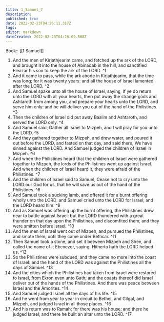 ```yaml
---
title: 1_Samuel_7
description: 
published: true
date: 2022-02-23T04:26:11.317Z
tags: 
editor: markdown
dateCreated: 2022-02-23T04:26:09.508Z
---
```


 Book:: [[1 Samuel]]
 1. And the men of Kirjathjearim came, and fetched up the ark of the LORD, and brought it into the house of Abinadab in the hill, and sanctified Eleazar his son to keep the ark of the LORD. ^1
 2. And it came to pass, while the ark abode in Kirjathjearim, that the time was long; for it was twenty years: and all the house of Israel lamented after the LORD. ^2
 3. And Samuel spake unto all the house of Israel, saying, If ye do return unto the LORD with all your hearts, then put away the strange gods and Ashtaroth from among you, and prepare your hearts unto the LORD, and serve him only: and he will deliver you out of the hand of the Philistines. ^3
 4. Then the children of Israel did put away Baalim and Ashtaroth, and served the LORD only. ^4
 5. And Samuel said, Gather all Israel to Mizpeh, and I will pray for you unto the LORD. ^5
 6. And they gathered together to Mizpeh, and drew water, and poured it out before the LORD, and fasted on that day, and said there, We have sinned against the LORD. And Samuel judged the children of Israel in Mizpeh. ^6
 7. And when the Philistines heard that the children of Israel were gathered together to Mizpeh, the lords of the Philistines went up against Israel. And when the children of Israel heard it, they were afraid of the Philistines. ^7
 8. And the children of Israel said to Samuel, Cease not to cry unto the LORD our God for us, that he will save us out of the hand of the Philistines. ^8
 9. And Samuel took a sucking lamb, and offered it for a burnt offering wholly unto the LORD: and Samuel cried unto the LORD for Israel; and the LORD heard him. ^9
 10. And as Samuel was offering up the burnt offering, the Philistines drew near to battle against Israel: but the LORD thundered with a great thunder on that day upon the Philistines, and discomfited them; and they were smitten before Israel. ^10
 11. And the men of Israel went out of Mizpeh, and pursued the Philistines, and smote them, until they came under Bethcar. ^11
 12. Then Samuel took a stone, and set it between Mizpeh and Shen, and called the name of it Ebenezer, saying, Hitherto hath the LORD helped us. ^12
 13. So the Philistines were subdued, and they came no more into the coast of Israel: and the hand of the LORD was against the Philistines all the days of Samuel. ^13
 14. And the cities which the Philistines had taken from Israel were restored to Israel, from Ekron even unto Gath; and the coasts thereof did Israel deliver out of the hands of the Philistines. And there was peace between Israel and the Amorites. ^14
 15. And Samuel judged Israel all the days of his life. ^15
 16. And he went from year to year in circuit to Bethel, and Gilgal, and Mizpeh, and judged Israel in all those places. ^16
 17. And his return was to Ramah; for there was his house; and there he judged Israel; and there he built an altar unto the LORD. ^17

